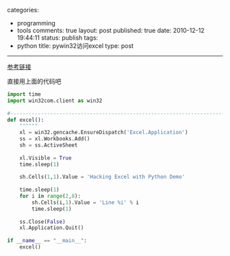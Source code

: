 categories: 
  - programming
  - tools
comments: true
layout: post
published: true
date: 2010-12-12 19:44:11
status: publish
tags: 
  - python
title: pywin32访问excel
type: post
---

<a href="http://www.blog.pythonlibrary.org/2010/07/16/python-and-microsoft-office-using-pywin32/" target="_blank">参考链接</a>

直接用上面的代码吧

```python
import time
import win32com.client as win32
 
#----------------------------------------------------------------------
def excel():
    """"""
    xl = win32.gencache.EnsureDispatch('Excel.Application')
    ss = xl.Workbooks.Add()
    sh = ss.ActiveSheet
 
    xl.Visible = True
    time.sleep(1)
 
    sh.Cells(1,1).Value = 'Hacking Excel with Python Demo'
 
    time.sleep(1)
    for i in range(2,8):
        sh.Cells(i,1).Value = 'Line %i' % i
        time.sleep(1)
 
    ss.Close(False)
    xl.Application.Quit()
 
if __name__ == "__main__":
    excel()
```

